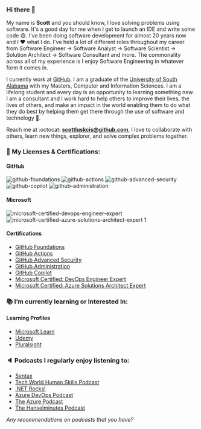 ### Hi there 👋

<!--
**scottluskcis/scottluskcis** is a ✨ _special_ ✨ repository because its `README.md` (this file) appears on your GitHub profile.

Here are some ideas to get you started:

- 🔭 I’m currently working on ...
- 🌱 I’m currently learning ...
- 👯 I’m looking to collaborate on ...
- 🤔 I’m looking for help with ...
- 💬 Ask me about ...
- 📫 How to reach me: ...
- 😄 Pronouns: ...
- ⚡ Fun fact: ...
-->

My name is **Scott** and you should know, I love solving problems using software. It's a good day for me when I get to launch an IDE and write some code :smile:. I've been doing software development for almost 20 years now and I :heart: what I do. I've held a lot of different roles throughout my career from Software Engineer -> Software Analyst -> Software Scientist -> Solution Architect -> Software Consultant and more. The commonality across all of my experience is I enjoy Software Engineering in whatever form it comes in.

I currently work at [GitHub](https://github.com/). I am a graduate of the [University of South Alabama](https://www.southalabama.edu/) with my Masters, Computer and Information Sciences. I am a lifelong student and every day is an opportunity to learning something new. I am a consultant and I work hard to help others to improve their lives, the lives of others, and make an impact in the world enabling them to do what they do best by helping them get there through the use of software and technology :dart:.

Reach me at :octocat: **scottluskcis@github.com**, I love to collaborate with others, learn new things, explorer, and solve complex problems together.

<!--
### :octocat: GitHub Stats
-->
<!--
<a href="https://github.com/scottluskcis/scottluskcis">
  <img align="center" src="https://github-readme-stats.vercel.app/api?username=scottluskcis&show_icons=true&theme=dracula&count_private=true" alt="Scott's GitHub Stats" />
</a>
-->

<!--
#### Stats

[![My GitHub Stats](https://github-readme-stats.vercel.app/api/?username=scottluskcis&count_private=true&theme=dracula&showicons=true)]()

#### Languages 

[![My GitHub Language Stats](https://github-readme-stats.vercel.app/api/top-langs/?username=scottluskcis&langs_count=5&theme=dracula&count_private=true)]()
-->

<!--
<a href="https://github.com/scottluskcis/scottluskcis">
  <img align="center" src="https://github-readme-stats.vercel.app/api/top-langs/?username=scottluskcis&show_icons=true&theme=dracula&count_private=true&hide=java,html,ruby,css&langs_count=3" />
</a>

* Blog: [scottluskcis.github.io](https://scottluskcis.github.io/)
-->

### :scroll: My Licenses & Certifications:

#### GitHub

![github-foundations](https://github.com/user-attachments/assets/05cb73e6-e20d-430a-81b2-1c0f948ac461) ![github-actions](https://github.com/user-attachments/assets/338cf021-ee27-40a6-b53c-fcbe05702264)
![github-advanced-security](https://github.com/user-attachments/assets/7c00996e-47c7-4174-99ff-1fb11642eccd) 
<br />
![github-copilot](https://github.com/user-attachments/assets/c6664f56-4a55-4663-9502-99e201784c2a)
![github-administration](https://github.com/user-attachments/assets/ae08dd58-985b-4869-b120-c6651cc29a71)

#### Microsoft

![microsoft-certified-devops-engineer-expert](https://github.com/user-attachments/assets/483be12e-4fef-4df0-b9db-8bb906eaa739)  ![microsoft-certified-azure-solutions-architect-expert 1](https://github.com/user-attachments/assets/e8b7cdac-4668-4dcd-ab7f-41c36546cd3d)

#### Certifications 

* [GitHub Foundations](https://www.credly.com/badges/c2ef051d-543e-4c69-ba0c-d6752c45df3b/linked_in_profile)
* [GitHub Actions](https://www.credly.com/badges/7a7bbc69-67e0-44a7-b12e-2aaa890e2306/linked_in_profile)
* [GitHub Advanced Security](https://www.credly.com/badges/4e06ec54-fd72-4645-a825-705b15c0f050/linked_in_profile)
* [GitHub Administration](https://www.credly.com/badges/b37e7b26-b577-4837-b70e-75bc6e19d0ae/linked_in_profile)
* [GitHub Copilot](https://www.credly.com/badges/373bdd56-d706-4b63-a220-3485bc5bb222/linked_in_profile)
* [Microsoft Certified: DevOps Engineer Expert](https://learn.microsoft.com/api/credentials/share/en-us/scottluskcis/2C295D04DC3A7D6E?sharingId)
* [Microsoft Certified: Azure Solutions Architect Expert](https://learn.microsoft.com/api/credentials/share/en-us/scottluskcis/97CF897CCFEB96C9?sharingId)

### :books: I’m currently learning or Interested In:

#### Learning Profiles

* [Microsoft Learn](docs.microsoft.com/scottluskcis)
* [Udemy](https://www.udemy.com/user/scott-lusk-2/)
* [Pluralsight](pluralsight.com/scott-lusk)

### :speaker: Podcasts I regularly enjoy listening to:

* [Syntax](https://syntax.fm/)
* [Tech World Human Skills Podcast](https://www.elevatedyou.live/podcasts/tech-world-human-skills)
* [.NET Rocks!](https://www.dotnetrocks.com/) 
* [Azure DevOps Podcast](http://azuredevopspodcast.clear-measure.com/)
* [The Azure Podcast](http://azpodcast.azurewebsites.net/)
* [The Hanselminutes Podcast](https://hanselminutes.com/)

_Any recommendations on podcasts that you have?_

